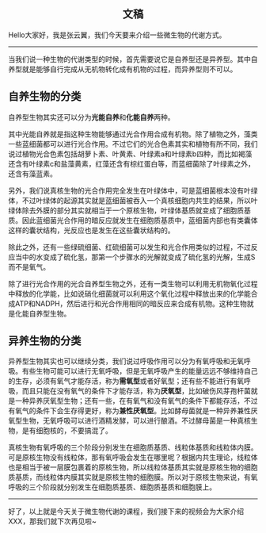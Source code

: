 <h2 align = "center">文稿</h2>

Hello大家好，我是张云翼，我们今天要来介绍一些微生物的代谢方式。

----

当我们说一种生物的代谢类型的时候，首先需要说它是自养型还是异养型。其中自养型就是能够自行完成从无机物转化成有机物的过程，而异养型则不可以。

## 自养生物的分类

自养型生物其实还可以分为**光能自养**和**化能自养**两种。

其中光能自养就是指这种生物能够通过光合作用合成有机物。除了植物之外，藻类一些蓝细菌都可以进行光合作用。不过它们的光合色素其实和植物有所不同，我们说过植物光合色素包括胡萝卜素、叶黄素、叶绿素a和叶绿素b四种，而比如褐藻还含有叶绿素c和盐藻黄素，红藻还含有棕红蛋白等，而蓝细菌除了叶绿素之外，还含有藻蓝素。

另外，我们说真核生物的光合作用完全发生在叶绿体中，可是蓝细菌根本没有叶绿体，不过叶绿体的起源其实就是蓝细菌被吞入一个真核细胞内共生的结果，所以叶绿体除去外膜的部分其实就相当于一个原核生物，叶绿体基质就变成了细胞质基质。因此蓝细菌光合作用的暗反应就发生在细胞质基质中，蓝细菌内部也有类囊体这样的囊状结构，光反应也是发生在这些囊状结构的。

除此之外，还有一些绿硫细菌、红硫细菌可以发生和光合作用类似的过程，不过反应当中的水变成了硫化氢，那第一个步骤水的光解就变成了硫化氢的光解，生成S而不是氧气。

除了进行光合作用的光合自养型生物之外，还有一类生物可以利用无机物氧化过程中释放的化学能，比如说硝化细菌就可以利用这个氧化过程中释放出来的化学能合成ATP和NADPH，然后进行和光合作用相同的暗反应来合成有机物。这种生物就是化能自养型生物。

## 异养生物的分类

异养型生物其实也可以继续分类，我们说过呼吸作用可以分为有氧呼吸和无氧呼吸。有些生物可能可以进行无氧呼吸，但是无氧呼吸产生的能量远远不够维持自己的生存，必须有氧气才能存活，称为**需氧型**或者好氧型；还有些不能进行有氧呼吸，而且只能在没有氧气的条件下才能存活，称为**厌氧型**，比如破伤风芽孢杆菌就是一种异养厌氧型生物；还有一些，在有氧气和没有氧气的条件下都能存活，不过有氧气的条件下会生存得更好，称为**兼性厌氧型**。比如酵母菌就是一种异养兼性厌氧型生物，无氧呼吸可以进行酒精发酵，可以进行酿酒。不过酵母菌是一种真核生物，是有细胞核的，不要搞混了。

真核生物有氧呼吸的三个阶段分别发生在细胞质基质、线粒体基质和线粒体内膜。可是原核生物没有线粒体，那有氧呼吸会发生在哪里呢？根据内共生理论，线粒体也是相当于被一层膜包裹着的原核生物，所以线粒体基质其实就是原核生物的细胞质基质，而线粒体内膜其实就是原核生物的细胞膜。所以对于原核生物来说，有氧呼吸的三个阶段就分别发生在细胞质基质、细胞质基质和细胞膜上。

----

好了，以上就是今天关于微生物代谢的课程，我们接下来的视频会为大家介绍XXX，那我们就下次再见啦~

 